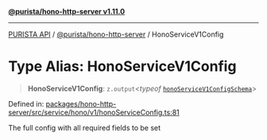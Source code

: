 [**@purista/hono-http-server v1.11.0**](../README.md)

***

[PURISTA API](../../../packages.md) / [@purista/hono-http-server](../README.md) / HonoServiceV1Config

# Type Alias: HonoServiceV1Config

> **HonoServiceV1Config**: `z.output`\<*typeof* [`honoServiceV1ConfigSchema`](../variables/honoServiceV1ConfigSchema.md)\>

Defined in: [packages/hono-http-server/src/service/hono/v1/honoServiceConfig.ts:81](https://github.com/puristajs/purista/blob/master/packages/hono-http-server/src/service/hono/v1/honoServiceConfig.ts#L81)

The full config with all required fields to be set
